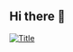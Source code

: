 ## Hi there 👋
[![Title](https://tryhackme-badges.s3.amazonaws.com/lNightcrawlerl.png)](https://tryhackme.com/api/v2/badges/public-profile?userPublicId=564871)



<!--
Formas de insertar imagen:
[![Descripcion de la imagen](Image URL)](Link URL)

<image src="https://picsum.photos/800/600" alt="Descripción de la imagen">
-->



<!--
**belu-uwu/belu-uwu** is a ✨ _special_ ✨ repository because its `README.md` (this file) appears on your GitHub profile.

Here are some ideas to get you started:

- 🔭 I’m currently working on ...
- 🌱 I’m currently learning ...
- 👯 I’m looking to collaborate on ...
- 🤔 I’m looking for help with ...
- 💬 Ask me about ...
- 📫 How to reach me: ...
- 😄 Pronouns: ...
- ⚡ Fun fact: ...
-->
